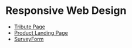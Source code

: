 # Responsive Web Design

- [Tribute Page](https://codepen.io/athamour1/full/RwLVzJg)
- [Product Landing Page](https://codepen.io/athamour1/pen/abLWeMV)
- [SurveyForm](https://codepen.io/athamour1/full/MWEogEO)